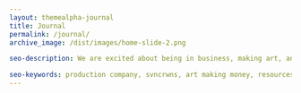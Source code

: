 ```yaml
---
layout: themealpha-journal
title: Journal
permalink: /journal/
archive_image: /dist/images/home-slide-2.png

seo-description: We are excited about being in business, making art, and being able to join the two to create a platform and resource to assist our clients with their goals.  We share insights, resources, and our perspectives on industry, product, operations and finding opportunity. Subscribe to our newsletter.

seo-keywords: production company, svncrwns, art making money, resources, insights, perspectives, business operations, finding opportunity, sharing insights
---
```

